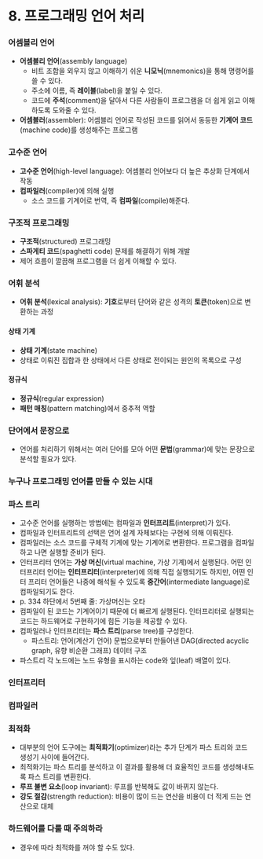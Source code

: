 # 8. 프로그래밍 언어 처리

### 어셈블리 언어

- **어셈블리 언어**(assembly language)
  - 비트 조합을 외우지 않고 이해하기 쉬운 **니모닉**(mnemonics)을 통해 명령어를 쓸 수 있다.
  - 주소에 이름, 즉 **레이블**(label)을 붙일 수 있다.
  - 코드에 **주석**(comment)을 달아서 다른 사람들이 프로그램을 더 쉽게 읽고 이해하도록 도와줄 수 있다.
- **어셈블러**(assembler): 어셈블리 언어로 작성된 코드를 읽어서 동등한 **기계어 코드**(machine code)를 생성해주는 프로그램



### 고수준 언어

- **고수준 언어**(high-level language): 어셈블리 언어보다 더 높은 추상화 단계에서 작동
- **컴파일러**(compiler)에 의해 실행
  - 소스 코드를 기계어로 번역, 즉 **컴파일**(compile)해준다.



### 구조적 프로그래밍

- **구조적**(structured) 프로그래밍
- **스파게티 코드**(spaghetti code) 문제를 해결하기 위해 개발
- 제어 흐름이 깔끔해 프로그램을 더 쉽게 이해할 수 있다.



### 어휘 분석

- **어휘 분석**(lexical analysis): **기호**로부터 단어와 같은 성격의 **토큰**(token)으로 변환하는 과정

#### 상태 기계

- **상태 기계**(state machine)
- 상태로 이뤄진 집합과 한 상태에서 다른 상태로 전이되는 원인의 목록으로 구성

#### 정규식

- **정규식**(regular expression)
- **패턴 매칭**(pattern matching)에서 중추적 역할



### 단어에서 문장으로

- 언어를 처리하기 위해서는 여러 단어를 모아 어떤 **문법**(grammar)에 맞는 문장으로 분석할 필요가 있다.



### 누구나 프로그래밍 언어를 만들 수 있는 시대



### 파스 트리

- 고수준 언어를 실행하는 방법에는 컴파일과 **인터프리트**(interpret)가 있다.
- 컴파일과 인터프리트의 선택은 언어 설계 자체보다는 구현에 의해 이뤄진다.
- 컴파일러는 소스 코드를 구체적 기계에 맞는 기계어로 변환한다. 프로그램을 컴파일하고 나면 실행할 준비가 된다.
- 인터프리터 언어는 **가상 머신**(virtual machine, 가상 기계)에서 실행된다. 어떤 인터프리터 언어는 **인터프리터**(interpreter)에 의해 직접 실행되기도 하지만, 어떤 인터 프리터 언어들은 나중에 해석될 수 있도록 **중간어**(intermediate language)로 컴파일되기도 한다.
- p. 334 하단에서 5번째 줄: 가상머신는 오타
- 컴파일이 된 코드는 기계어이기 때문에 더 빠르게 실행된다. 인터프리터로 실행되는 코드는 하드웨어로 구현하기에 힘든 기능을 제공할 수 있다.
- 컴파일러나 인터프리터는 **파스 트리**(parse tree)를 구성한다.
  - 파스트리: 언어(계산기 언어) 문법으로부터 만들어낸 DAG(directed acyclic graph, 유향 비순환 그래프) 데이터 구조
- 파스트리 각 노드에는 노드 유형을 표시하는 code와 잎(leaf) 배열이 있다.



### 인터프리터



### 컴파일러



### 최적화

- 대부분의 언어 도구에는 **최적화기**(optimizer)라는 추가 단계가 파스 트리와 코드 생성기 사이에 들어간다.
- 최적화기는 파스 트리를 분석하고 이 결과를 활용해 더 효율적인 코드를 생성해내도록 파스 트리를 변환한다.
- **루프 불변 요소**(loop invariant): 루프를 반복해도 값이 바뀌지 않는다.
- **강도 절감**(strength reduction): 비용이 많이 드는 연산을 비용이 더 적게 드는 연산으로 대체



### 하드웨어를 다룰 때 주의하라

- 경우에 따라 최적화를 꺼야 할 수도 있다.

